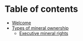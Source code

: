# Table of contents

* [Welcome](README.md)
* [Types of mineral ownership](types-of-ownership/README.md)
  * [Executive mineral rights](types-of-ownership/executive-mineral-rights.md)
